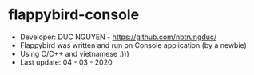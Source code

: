 # flappybird-console
- Developer: DUC NGUYEN - https://github.com/nbtrungduc/
- Flappybird was written and run on Console application (by a newbie)
- Using C/C++ and vietnamese :)))
- Last update: 04 - 03 - 2020

